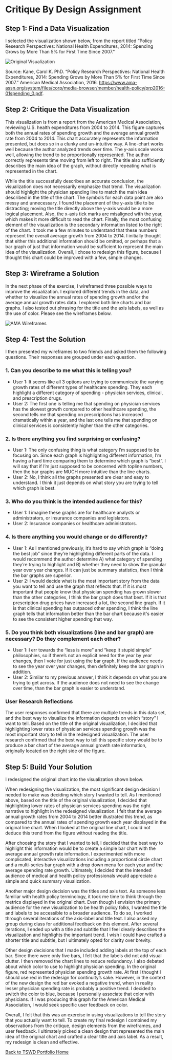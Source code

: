 # Critique By Design Assignment

## Step 1: Find a Data Visualization
I selected the visualization shown below, from the report titled “Policy Research Perspectives: National Health Expenditures, 2014: Spending Grows by More Than 5% for First Time Since 2007." 

![Original Visualization](OriginalChart.png)

Source: Kane, Carol K. PhD. “Policy Research Perspectives: National Health Expenditures, 2014: Spending Grows by More Than 5% for First Time Since 2007.” American Medical Association, 2016. https://www.ama-assn.org/system/files/corp/media-browser/member/health-policy/prp2016-01spending_0.pdf. 

## Step 2: Critique the Data Visualization
This visualization is from a report from the American Medical Association, reviewing U.S. health expenditures from 2004 to 2014. This figure captures both the annual rates of spending growth and the average annual growth rate from 2004 to 2014. This chart accurately represents the information presented, but does so in a clunky and un-intuitive way. A line-chart works well because the author analyzed trends over time. The y-axis scale works well, allowing the trend to be proportionally represented. The author correctly represents time moving from left to right. The title also sufficiently describes the main idea of the graph, without directly repeating what is represented in the chart. 

While the title successfully describes an accurate conclusion, the visualization does not necessarily emphasize that trend. The visualization should highlight the physician spending line to match the main idea described in the title of the chart. The symbols for each data point are also messy and unnecessary. I found the placement of the y-axis title to be distracting; moving the title directly above the y-axis would be a more logical placement. Also, the x-axis tick marks are misaligned with the year, which makes it more difficult to read the chart. Finally, the most confusing element of the visualization is the secondary information listed to the right of the chart. It took me a few minutes to understand that these numbers represent the overall average growth from 2004 to 2014. I initially thought that either this additional information should be omitted, or perhaps that a bar graph of just that information would be sufficient to represent the main idea of the visualization. Overall, I chose to redesign this figure, because I thought this chart could be improved with a few, simple changes.

## Step 3: Wireframe a Solution
In the next phase of the exercise, I wireframed three possible ways to improve the visualization. I explored different trends in the data, and whether to visualize the annual rates of spending growth and/or the average annual growth rates data. I explored both line charts and bar graphs. I also tested out phrasing for the title and the axis labels, as well as the use of color. Please see the wireframes below. 

![AMA Wireframes](Assignment34Wireframes.jpg)

## Step 4: Test the Solution
I then presented my wireframes to two friends and asked them the following questions. Their responses are grouped under each question.

### 1. Can you describe to me what this is telling you?
* User 1: It seems like all 3 options are trying to communicate the varying growth rates of different types of healthcare spending. They each highlight a different category of spending - physician services, clinical, and prescription drugs.
* User 2: The first one is telling me that spending on physician services has the slowest growth compared to other healthcare spending, the second tells me that spending on prescriptions has increased dramatically within a year, and the last one tells me that spending on clinical services is consistently higher than the other categories.

### 2.  Is there anything you find surprising or confusing?
* User 1: The only confusing thing is what category I’m supposed to be focusing on. Since each graph is highlighting different information, I’m having a hard time comparing them to determine which graph is “best”. I will say that if I’m just supposed to be concerned with topline numbers, then the bar graphs are MUCH more intuitive than the line charts. 
* User 2: No, I think all the graphs presented are clear and easy to understand. I think it just depends on what story you are trying to tell which graph is best. 

### 3. Who do you think is the intended audience for this?
* User 1: I imagine these graphs are for healthcare analysts or administrators, or insurance companies and legislators. 
* User 2: Insurance companies or healthcare administrators.

### 4.  Is there anything you would change or do differently?
* User 1: As I mentioned previously, it’s hard to say which graph is “doing the best job” since they’re highlighting different parts of the data. I would recommend the author determine A) what category of spending they’re trying to highlight and B) whether they need to show the granular year over year changes. If it can just be summary statistics, then I think the bar graphs are superior. 
* User 2: I would decide what is the most important story from the data you want to tell and use the graph that reflects that. If it is most important that people know that physician spending has grown slower than the other categories, I think the bar graph does that best. If it is that prescription drug prices have increased a lot, the second line graph. If it is that clinical spending has outpaced other spending, I think the line graph tells that information better than the bar chart because it's easier to see the consistent higher spending that way.

### 5.  Do you think both visualizations (line and bar graph) are necessary? Do they complement each other? 
* User 1: I err towards the “less is more” and “keep it stupid simple” philosophies, so if there’s not an explicit need for the year by year changes, then I vote for just using the bar graph. If the audience needs to see the year over year changes, then definitely keep the bar graph in addition. 
* User 2: Similar to my previous answer, I think it depends on what you are trying to get across. If the audience does not need to see the change over time, than the bar graph is easier to understand.

### User Research Reflections
The user responses confirmed that there are multiple trends in this data set, and the best way to visualize the information depends on which “story” I want to tell. Based on the title of the original visualization, I decided that highlighting lower rates of physician services spending growth was the most important story to tell in the redesigned visualization. The user research confirmed that the best way to tell this specific story would be to produce a bar chart of the average annual growth rate information, originally located on the right side of the figure. 

## Step 5: Build Your Solution
I redesigned the original chart into the visualization shown below. 

<div class="flourish-embed flourish-chart" data-src="visualisation/7759220"><script src="https://public.flourish.studio/resources/embed.js"></script></div>

When redesigning the visualization, the most significant design decision I needed to make was deciding which story I wanted to tell. As I mentioned above, based on the title of the original visualization, I decided that highlighting lower rates of physician services spending was the right narrative to highlight in the redesigned visualization. I felt that the average annual growth rates from 2004 to 2014 better illustrated this trend, as compared to the annual rates of spending growth each year displayed in the original line chart. When I looked at the original line chart, I could not deduce this trend from the figure without reading the title.

After choosing the story that I wanted to tell, I decided that the best way to highlight this information would be to create a simple bar chart with the average annual growth rate information. I experimented with more complicated, interactive visualizations including a proportional circle chart and a multi-series bar graph with a drop down menu for each year and the average spending rate growth. Ultimately, I decided that the intended audience of medical and health policy professionals would appreciate a simple and quick summary visualization. 

Another major design decision was the titles and axis text. As someone less familiar with health policy terminology, it took me time to think through the metrics displayed in the original chart. Even though I envision the primary audience for the new visualization to be health policy folks, I wanted the title and labels to be accessible to a broader audience. To do so, I worked through several iterations of the axis-label and title text. I also asked my group during class for additional feedback on this element. After several iterations, I ended up with a title and subtitle that I feel clearly describes the visualization and highlights the important trend. I wish I could have crafted a shorter title and subtitle, but I ultimately opted for clarity over brevity. 

Other design decisions that I made included adding labels at the top of each bar. Since there were only five bars, I felt that the labels did not add visual clutter. I then removed the chart lines to reduce redundancy. I also debated about which color to use to highlight physician spending. In the original figure, red represented physician spending growth rate. At first I thought I should use red in the redesign for continuity’s sake. However, in the context of the new design the red bar evoked a negative trend, when in reality lesser physician spending rate is probably a positive trend. I decided to switch the color to blue, because I personally associate that color with physicians. If I was producing this graph for the American Medical Association, I would seek specific user feedback on color. 

Overall, I felt that this was an exercise in using visualizations to tell the story that you actually want to tell. To create my final redesign I combined my observations from the critique, design elements from the wireframes, and user feedback. I ultimately picked a clean design that represented the main idea of the original chart and crafted a clear title and axis label. As a result, my redesign is clean and effective. 

[Back to TSWD Portfolio Home](/README.md)
